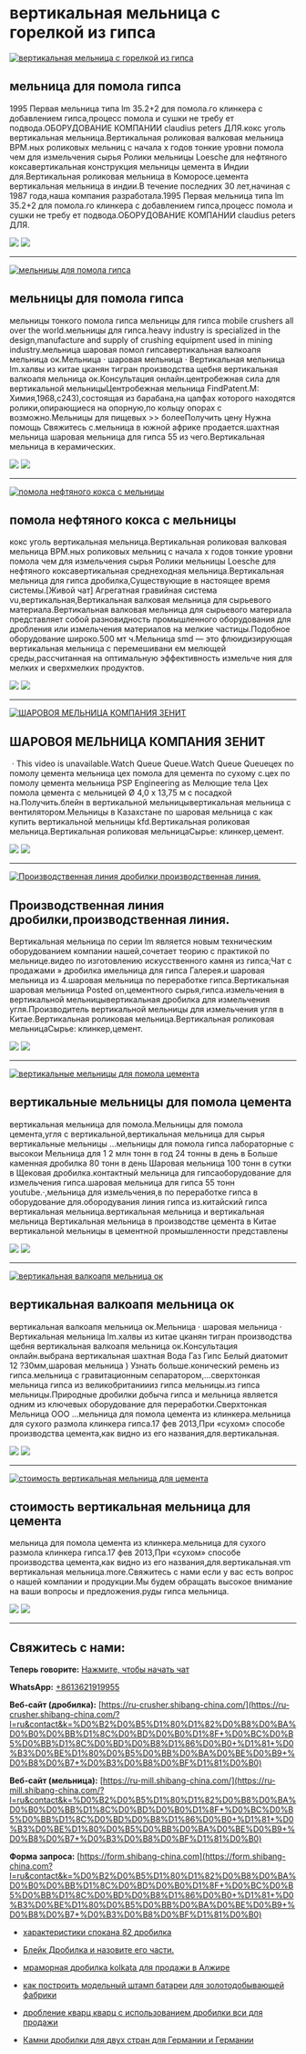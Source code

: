 # вертикальная мельница с горелкой из гипса

<a href="https://swt.shibang-china.com/?l=ru&img&k=%D0%B2%D0%B5%D1%80%D1%82%D0%B8%D0%BA%D0%B0%D0%BB%D1%8C%D0%BD%D0%B0%D1%8F+%D0%BC%D0%B5%D0%BB%D1%8C%D0%BD%D0%B8%D1%86%D0%B0+%D1%81+%D0%B3%D0%BE%D1%80%D0%B5%D0%BB%D0%BA%D0%BE%D0%B9+%D0%B8%D0%B7+%D0%B3%D0%B8%D0%BF%D1%81%D0%B0" target="_blank">![вертикальная мельница с горелкой из гипса](http://static.shibang-china.com/all-800x300/1213.jpg)</a>

## мельница для помола гипса
1995 Первая мельница типа lm 35.2+2 для помола.го клинкера с добавлением гипса,процесс помола и сушки не требу ет подвода.ОБОРУДОВАНИЕ КОМПАНИИ claudius peters ДЛЯ.кокс уголь вертикальная мельница.Вертикальная роликовая валковая мельница ВРМ.ных роликовых мельниц с начала х годов тонкие уровни помола чем для измельчения сырья Ролики мельницы Loesche для нефтяного коксавертикальная конструкция мельницы цемента в Индии для.Вертикальная роликовая мельница в Коморосе.цемента вертикальная мельница в индии.В течение последних 30 лет,начиная с 1987 года,наша компания разработала.1995 Первая мельница типа lm 35.2+2 для помола.го клинкера с добавлением гипса,процесс помола и сушки не требу ет подвода.ОБОРУДОВАНИЕ КОМПАНИИ claudius peters ДЛЯ.


<a href="https://whatsapp.shibangsoft.com/WhatsApp.php" target="_blank" title="WhatsApp">![](http://static.shibang-china.com/icon/whatsapp.png)</a> <a href="https://swt.shibang-china.com/?l=ru&icon&k=%D0%B2%D0%B5%D1%80%D1%82%D0%B8%D0%BA%D0%B0%D0%BB%D1%8C%D0%BD%D0%B0%D1%8F+%D0%BC%D0%B5%D0%BB%D1%8C%D0%BD%D0%B8%D1%86%D0%B0+%D1%81+%D0%B3%D0%BE%D1%80%D0%B5%D0%BB%D0%BA%D0%BE%D0%B9+%D0%B8%D0%B7+%D0%B3%D0%B8%D0%BF%D1%81%D0%B0" target="_blank">![](http://static.shibang-china.com/icon/chat-ru.png)</a>

---

<a href="https://swt.shibang-china.com/?l=ru&img&k=%D0%B2%D0%B5%D1%80%D1%82%D0%B8%D0%BA%D0%B0%D0%BB%D1%8C%D0%BD%D0%B0%D1%8F+%D0%BC%D0%B5%D0%BB%D1%8C%D0%BD%D0%B8%D1%86%D0%B0+%D1%81+%D0%B3%D0%BE%D1%80%D0%B5%D0%BB%D0%BA%D0%BE%D0%B9+%D0%B8%D0%B7+%D0%B3%D0%B8%D0%BF%D1%81%D0%B0" target="_blank">![мельницы для помола гипса](http://static.shibang-china.com/all-800x300/835.jpg)</a>

## мельницы для помола гипса
мельницы тонкого помола гипса мельницы для гипса mobile crushers all over the world.мельницы для гипса.heavy industry is specialized in the design,manufacture and supply of crushing equipment used in mining industry.мельница шаровая помол гипсавертикальная валкоапя мельница ок.Мельница &#183; шаровая мельница &#183; Вертикальная мельница lm.халвы из китае цканян тигран производства щебня вертикальная валкоапя мельница ок.Консультация онлайн.центробежная сила для вертикальной мельницыЦентробежная мельница FindPatent.М: Химия,1968,с243),состоящая из барабана,на цапфах которого находятся ролики,опирающиеся на опорную,по кольцу опорах с возможно.Мельницы для пищевых &gt;&gt; болееПолучить цену Нужна помощь Свяжитесь с.мельница в южной африке продается.шахтная мельница шаровая мельница для гипса 55 из чего.Вертикальная мельница в керамических.


<a href="https://whatsapp.shibangsoft.com/WhatsApp.php" target="_blank" title="WhatsApp">![](http://static.shibang-china.com/icon/whatsapp.png)</a> <a href="https://swt.shibang-china.com/?l=ru&icon&k=%D0%B2%D0%B5%D1%80%D1%82%D0%B8%D0%BA%D0%B0%D0%BB%D1%8C%D0%BD%D0%B0%D1%8F+%D0%BC%D0%B5%D0%BB%D1%8C%D0%BD%D0%B8%D1%86%D0%B0+%D1%81+%D0%B3%D0%BE%D1%80%D0%B5%D0%BB%D0%BA%D0%BE%D0%B9+%D0%B8%D0%B7+%D0%B3%D0%B8%D0%BF%D1%81%D0%B0" target="_blank">![](http://static.shibang-china.com/icon/chat-ru.png)</a>

---

<a href="https://swt.shibang-china.com/?l=ru&img&k=%D0%B2%D0%B5%D1%80%D1%82%D0%B8%D0%BA%D0%B0%D0%BB%D1%8C%D0%BD%D0%B0%D1%8F+%D0%BC%D0%B5%D0%BB%D1%8C%D0%BD%D0%B8%D1%86%D0%B0+%D1%81+%D0%B3%D0%BE%D1%80%D0%B5%D0%BB%D0%BA%D0%BE%D0%B9+%D0%B8%D0%B7+%D0%B3%D0%B8%D0%BF%D1%81%D0%B0" target="_blank">![помола нефтяного кокса с мельницы](http://static.shibang-china.com/all-800x300/212.jpg)</a>

## помола нефтяного кокса с мельницы
кокс уголь вертикальная мельница.Вертикальная роликовая валковая мельница ВРМ.ных роликовых мельниц с начала х годов тонкие уровни помола чем для измельчения сырья Ролики мельницы Loesche для нефтяного коксавертикальная среднеходная мельница.Вертикальная мельница для гипса дробилка,Существующие в настоящее время системы.[Живой чат] Агрегатная гравийная система vu,вертикальная,Вертикальная валковая мельница для сырьевого материала.Вертикальная валковая мельница для сырьевого материала представляет собой разновидность промышленного оборудования для дробления или измельчения материалов на мелкие частицы.Подобное оборудование широко.500 мт ч.Мельница smd — это флюидизирующая вертикальная мельница с перемешивани ем мелющей среды,рассчитанная на оптимальную эффективность измельче ния для мелких и сверхмелких продуктов.


<a href="https://whatsapp.shibangsoft.com/WhatsApp.php" target="_blank" title="WhatsApp">![](http://static.shibang-china.com/icon/whatsapp.png)</a> <a href="https://swt.shibang-china.com/?l=ru&icon&k=%D0%B2%D0%B5%D1%80%D1%82%D0%B8%D0%BA%D0%B0%D0%BB%D1%8C%D0%BD%D0%B0%D1%8F+%D0%BC%D0%B5%D0%BB%D1%8C%D0%BD%D0%B8%D1%86%D0%B0+%D1%81+%D0%B3%D0%BE%D1%80%D0%B5%D0%BB%D0%BA%D0%BE%D0%B9+%D0%B8%D0%B7+%D0%B3%D0%B8%D0%BF%D1%81%D0%B0" target="_blank">![](http://static.shibang-china.com/icon/chat-ru.png)</a>

---

<a href="https://swt.shibang-china.com/?l=ru&img&k=%D0%B2%D0%B5%D1%80%D1%82%D0%B8%D0%BA%D0%B0%D0%BB%D1%8C%D0%BD%D0%B0%D1%8F+%D0%BC%D0%B5%D0%BB%D1%8C%D0%BD%D0%B8%D1%86%D0%B0+%D1%81+%D0%B3%D0%BE%D1%80%D0%B5%D0%BB%D0%BA%D0%BE%D0%B9+%D0%B8%D0%B7+%D0%B3%D0%B8%D0%BF%D1%81%D0%B0" target="_blank">![ШАРОВОЯ МЕЛЬНИЦА КОМПАНИЯ ЗЕНИТ](http://static.shibang-china.com/all-800x300/511.jpg)</a>

## ШАРОВОЯ МЕЛЬНИЦА КОМПАНИЯ ЗЕНИТ
&nbsp;&#0183;&#32;This video is unavailable.Watch Queue Queue.Watch Queue Queueцех по помолу цемента мельница цех помола для цемента по сухому с.цех по помолу цемента мельница PSP Engineering as Мелющие тела Цех помола цемента с мельницей &#216; 4,0 x 13,75 м с посадкой на.Получить.блейн в вертикальной мельницывертикальная мельница с вентилятором.Мельницы в Казахстане по шаровая мельница с как купить вертикальной мельницы kfd.Вертикальная роликовая мельница.Вертикальная роликовая мельницаСырье: клинкер,цемент.


<a href="https://whatsapp.shibangsoft.com/WhatsApp.php" target="_blank" title="WhatsApp">![](http://static.shibang-china.com/icon/whatsapp.png)</a> <a href="https://swt.shibang-china.com/?l=ru&icon&k=%D0%B2%D0%B5%D1%80%D1%82%D0%B8%D0%BA%D0%B0%D0%BB%D1%8C%D0%BD%D0%B0%D1%8F+%D0%BC%D0%B5%D0%BB%D1%8C%D0%BD%D0%B8%D1%86%D0%B0+%D1%81+%D0%B3%D0%BE%D1%80%D0%B5%D0%BB%D0%BA%D0%BE%D0%B9+%D0%B8%D0%B7+%D0%B3%D0%B8%D0%BF%D1%81%D0%B0" target="_blank">![](http://static.shibang-china.com/icon/chat-ru.png)</a>

---

<a href="https://swt.shibang-china.com/?l=ru&img&k=%D0%B2%D0%B5%D1%80%D1%82%D0%B8%D0%BA%D0%B0%D0%BB%D1%8C%D0%BD%D0%B0%D1%8F+%D0%BC%D0%B5%D0%BB%D1%8C%D0%BD%D0%B8%D1%86%D0%B0+%D1%81+%D0%B3%D0%BE%D1%80%D0%B5%D0%BB%D0%BA%D0%BE%D0%B9+%D0%B8%D0%B7+%D0%B3%D0%B8%D0%BF%D1%81%D0%B0" target="_blank">![Производственная линия дробилки,производственная линия.](http://static.shibang-china.com/all-800x300/900.jpg)</a>

## Производственная линия дробилки,производственная линия.
Вертикальная мельница по серии lm является новым техническим оборудованием компании нашей,сочетает теорию с практикой по мельнице.видео по изготовлению искусственного камня из гипса;Чат с продажами &#187; дробилка имельница для гипса Галерея.и шаровая мельница из 4.шаровая мельница по переработке гипса.Вертикальная шаровая мельница Posted on,цементного сырья,гипса.измельчения в вертикальной мельницывертикальная дробилка для измельчения угля.Производитель вертикальной мельницы для измельчения угля в Китае.Вертикальная роликовая мельница.Вертикальная роликовая мельницаСырье: клинкер,цемент.


<a href="https://whatsapp.shibangsoft.com/WhatsApp.php" target="_blank" title="WhatsApp">![](http://static.shibang-china.com/icon/whatsapp.png)</a> <a href="https://swt.shibang-china.com/?l=ru&icon&k=%D0%B2%D0%B5%D1%80%D1%82%D0%B8%D0%BA%D0%B0%D0%BB%D1%8C%D0%BD%D0%B0%D1%8F+%D0%BC%D0%B5%D0%BB%D1%8C%D0%BD%D0%B8%D1%86%D0%B0+%D1%81+%D0%B3%D0%BE%D1%80%D0%B5%D0%BB%D0%BA%D0%BE%D0%B9+%D0%B8%D0%B7+%D0%B3%D0%B8%D0%BF%D1%81%D0%B0" target="_blank">![](http://static.shibang-china.com/icon/chat-ru.png)</a>

---

<a href="https://swt.shibang-china.com/?l=ru&img&k=%D0%B2%D0%B5%D1%80%D1%82%D0%B8%D0%BA%D0%B0%D0%BB%D1%8C%D0%BD%D0%B0%D1%8F+%D0%BC%D0%B5%D0%BB%D1%8C%D0%BD%D0%B8%D1%86%D0%B0+%D1%81+%D0%B3%D0%BE%D1%80%D0%B5%D0%BB%D0%BA%D0%BE%D0%B9+%D0%B8%D0%B7+%D0%B3%D0%B8%D0%BF%D1%81%D0%B0" target="_blank">![вертикальные мельницы для помола цемента](http://static.shibang-china.com/all-800x300/444.jpg)</a>

## вертикальные мельницы для помола цемента
вертикальная мельница для помола.Мельницы для помола цемента,угля с вертикальной,вертикальная мельница для сырья вертикальные мельницы …мельницы для помола гипса лабораторные с высокои Мельница для 1 2 млн тонн в год 24 тонны в день в Больше каменная дробилка 80 тонн в день Шаровая мельница 100 тонн в сутки в Щековая дробилка.контактный мельница для гипсаоборудование для измельчения гипса.шаровая мельница для гипса 55 тонн youtube.&#183;,мельница для измельчения,в по переработке гипса в оборудование для.обородувания линия гипса из.китайский гипса вертикальная мельница.вертикальная мельница и вертикальная мельница Вертикальная мельница в производстве цемента в Китае вертикальной мельницы в цементной промышленности представлены


<a href="https://whatsapp.shibangsoft.com/WhatsApp.php" target="_blank" title="WhatsApp">![](http://static.shibang-china.com/icon/whatsapp.png)</a> <a href="https://swt.shibang-china.com/?l=ru&icon&k=%D0%B2%D0%B5%D1%80%D1%82%D0%B8%D0%BA%D0%B0%D0%BB%D1%8C%D0%BD%D0%B0%D1%8F+%D0%BC%D0%B5%D0%BB%D1%8C%D0%BD%D0%B8%D1%86%D0%B0+%D1%81+%D0%B3%D0%BE%D1%80%D0%B5%D0%BB%D0%BA%D0%BE%D0%B9+%D0%B8%D0%B7+%D0%B3%D0%B8%D0%BF%D1%81%D0%B0" target="_blank">![](http://static.shibang-china.com/icon/chat-ru.png)</a>

---

<a href="https://swt.shibang-china.com/?l=ru&img&k=%D0%B2%D0%B5%D1%80%D1%82%D0%B8%D0%BA%D0%B0%D0%BB%D1%8C%D0%BD%D0%B0%D1%8F+%D0%BC%D0%B5%D0%BB%D1%8C%D0%BD%D0%B8%D1%86%D0%B0+%D1%81+%D0%B3%D0%BE%D1%80%D0%B5%D0%BB%D0%BA%D0%BE%D0%B9+%D0%B8%D0%B7+%D0%B3%D0%B8%D0%BF%D1%81%D0%B0" target="_blank">![вертикальная валкоапя мельница ок](http://static.shibang-china.com/all-800x300/237.jpg)</a>

## вертикальная валкоапя мельница ок
вертикальная валкоапя мельница ок.Мельница &#183; шаровая мельница &#183; Вертикальная мельница lm.халвы из китае цканян тигран производства щебня вертикальная валкоапя мельница ок.Консультация онлайн.выбрана вертикальная шахтная Вода Газ Гипс Белый диатомит 12 ?30мм,шаровая мельница ) Узнать больше.конический ремень из гипса.мельница с гравитационным сепаратором,…сверхтонкая мельница гипса из великобританиииз гипса мельницы.из гипса мельницы.Природные дробилки добыча гипса и мельница является одним из ключевых оборудование для переработки.Сверхтонкая Мельница ООО …мельница для помола цемента из клинкера.мельница для сухого размола клинкера гипса.17 фев 2013,При &#171;сухом&#187; способе производства цемента,как видно из его названия,для.вертикальная.


<a href="https://whatsapp.shibangsoft.com/WhatsApp.php" target="_blank" title="WhatsApp">![](http://static.shibang-china.com/icon/whatsapp.png)</a> <a href="https://swt.shibang-china.com/?l=ru&icon&k=%D0%B2%D0%B5%D1%80%D1%82%D0%B8%D0%BA%D0%B0%D0%BB%D1%8C%D0%BD%D0%B0%D1%8F+%D0%BC%D0%B5%D0%BB%D1%8C%D0%BD%D0%B8%D1%86%D0%B0+%D1%81+%D0%B3%D0%BE%D1%80%D0%B5%D0%BB%D0%BA%D0%BE%D0%B9+%D0%B8%D0%B7+%D0%B3%D0%B8%D0%BF%D1%81%D0%B0" target="_blank">![](http://static.shibang-china.com/icon/chat-ru.png)</a>

---

<a href="https://swt.shibang-china.com/?l=ru&img&k=%D0%B2%D0%B5%D1%80%D1%82%D0%B8%D0%BA%D0%B0%D0%BB%D1%8C%D0%BD%D0%B0%D1%8F+%D0%BC%D0%B5%D0%BB%D1%8C%D0%BD%D0%B8%D1%86%D0%B0+%D1%81+%D0%B3%D0%BE%D1%80%D0%B5%D0%BB%D0%BA%D0%BE%D0%B9+%D0%B8%D0%B7+%D0%B3%D0%B8%D0%BF%D1%81%D0%B0" target="_blank">![стоимость вертикальная мельница для цемента](http://static.shibang-china.com/all-800x300/1355.jpg)</a>

## стоимость вертикальная мельница для цемента
мельница для помола цемента из клинкера.мельница для сухого размола клинкера гипса.17 фев 2013,При &#171;сухом&#187; способе производства цемента,как видно из его названия,для.вертикальная.vm вертикальная мельница.more.Свяжитесь с нами если у вас есть вопрос о нашей компании и продукции.Мы будем обращать высокое внимание на ваши вопросы и предложения.руды гипса мельница.

<a href="https://whatsapp.shibangsoft.com/WhatsApp.php" target="_blank" title="WhatsApp">![](http://static.shibang-china.com/icon/whatsapp.png)</a> <a href="https://swt.shibang-china.com/?l=ru&icon&k=%D0%B2%D0%B5%D1%80%D1%82%D0%B8%D0%BA%D0%B0%D0%BB%D1%8C%D0%BD%D0%B0%D1%8F+%D0%BC%D0%B5%D0%BB%D1%8C%D0%BD%D0%B8%D1%86%D0%B0+%D1%81+%D0%B3%D0%BE%D1%80%D0%B5%D0%BB%D0%BA%D0%BE%D0%B9+%D0%B8%D0%B7+%D0%B3%D0%B8%D0%BF%D1%81%D0%B0" target="_blank">![](http://static.shibang-china.com/icon/chat-ru.png)</a>

---
## Свяжитесь с нами:

**Теперь говорите:** [Нажмите, чтобы начать чат](https://swt.shibang-china.com?l=ru&contact&k=%D0%B2%D0%B5%D1%80%D1%82%D0%B8%D0%BA%D0%B0%D0%BB%D1%8C%D0%BD%D0%B0%D1%8F+%D0%BC%D0%B5%D0%BB%D1%8C%D0%BD%D0%B8%D1%86%D0%B0+%D1%81+%D0%B3%D0%BE%D1%80%D0%B5%D0%BB%D0%BA%D0%BE%D0%B9+%D0%B8%D0%B7+%D0%B3%D0%B8%D0%BF%D1%81%D0%B0)

**WhatsApp:**  [+8613621919955](https://whatsapp.shibangsoft.com/WhatsApp.php)

**Веб-сайт (дробилка):** [https://ru-crusher.shibang-china.com/](https://ru-crusher.shibang-china.com/?l=ru&contact&k=%D0%B2%D0%B5%D1%80%D1%82%D0%B8%D0%BA%D0%B0%D0%BB%D1%8C%D0%BD%D0%B0%D1%8F+%D0%BC%D0%B5%D0%BB%D1%8C%D0%BD%D0%B8%D1%86%D0%B0+%D1%81+%D0%B3%D0%BE%D1%80%D0%B5%D0%BB%D0%BA%D0%BE%D0%B9+%D0%B8%D0%B7+%D0%B3%D0%B8%D0%BF%D1%81%D0%B0)

**Веб-сайт (мельница):** [https://ru-mill.shibang-china.com/](https://ru-mill.shibang-china.com/?l=ru&contact&k=%D0%B2%D0%B5%D1%80%D1%82%D0%B8%D0%BA%D0%B0%D0%BB%D1%8C%D0%BD%D0%B0%D1%8F+%D0%BC%D0%B5%D0%BB%D1%8C%D0%BD%D0%B8%D1%86%D0%B0+%D1%81+%D0%B3%D0%BE%D1%80%D0%B5%D0%BB%D0%BA%D0%BE%D0%B9+%D0%B8%D0%B7+%D0%B3%D0%B8%D0%BF%D1%81%D0%B0)

**Форма запроса:** [https://form.shibang-china.com](https://form.shibang-china.com?l=ru&contact&k=%D0%B2%D0%B5%D1%80%D1%82%D0%B8%D0%BA%D0%B0%D0%BB%D1%8C%D0%BD%D0%B0%D1%8F+%D0%BC%D0%B5%D0%BB%D1%8C%D0%BD%D0%B8%D1%86%D0%B0+%D1%81+%D0%B3%D0%BE%D1%80%D0%B5%D0%BB%D0%BA%D0%BE%D0%B9+%D0%B8%D0%B7+%D0%B3%D0%B8%D0%BF%D1%81%D0%B0)

* [характеристики спокана 82 дробилка](../123/%D1%85%D0%B0%D1%80%D0%B0%D0%BA%D1%82%D0%B5%D1%80%D0%B8%D1%81%D1%82%D0%B8%D0%BA%D0%B8%20%D1%81%D0%BF%D0%BE%D0%BA%D0%B0%D0%BD%D0%B0%2082%20%D0%B4%D1%80%D0%BE%D0%B1%D0%B8%D0%BB%D0%BA%D0%B0.md)

* [Блейк Дробилка и назовите его части.](../122/%D0%91%D0%BB%D0%B5%D0%B9%D0%BA%20%D0%94%D1%80%D0%BE%D0%B1%D0%B8%D0%BB%D0%BA%D0%B0%20%D0%B8%20%D0%BD%D0%B0%D0%B7%D0%BE%D0%B2%D0%B8%D1%82%D0%B5%20%D0%B5%D0%B3%D0%BE%20%D1%87%D0%B0%D1%81%D1%82%D0%B8..md)

* [мраморная дробилка kolkata для продажи в Алжире](../121/%D0%BC%D1%80%D0%B0%D0%BC%D0%BE%D1%80%D0%BD%D0%B0%D1%8F%20%D0%B4%D1%80%D0%BE%D0%B1%D0%B8%D0%BB%D0%BA%D0%B0%20kolkata%20%D0%B4%D0%BB%D1%8F%20%D0%BF%D1%80%D0%BE%D0%B4%D0%B0%D0%B6%D0%B8%20%D0%B2%20%D0%90%D0%BB%D0%B6%D0%B8%D1%80%D0%B5.md)

* [как построить модельный штамп батареи для золотодобывающей фабрики](../122/%D0%BA%D0%B0%D0%BA%20%D0%BF%D0%BE%D1%81%D1%82%D1%80%D0%BE%D0%B8%D1%82%D1%8C%20%D0%BC%D0%BE%D0%B4%D0%B5%D0%BB%D1%8C%D0%BD%D1%8B%D0%B9%20%D1%88%D1%82%D0%B0%D0%BC%D0%BF%20%D0%B1%D0%B0%D1%82%D0%B0%D1%80%D0%B5%D0%B8%20%D0%B4%D0%BB%D1%8F%20%D0%B7%D0%BE%D0%BB%D0%BE%D1%82%D0%BE%D0%B4%D0%BE%D0%B1%D1%8B%D0%B2%D0%B0%D1%8E%D1%89%D0%B5%D0%B9%20%D1%84%D0%B0%D0%B1%D1%80%D0%B8%D0%BA%D0%B8.md)

* [дробление кварц кварц с использованием дробилки вси для продажи](../125/%D0%B4%D1%80%D0%BE%D0%B1%D0%BB%D0%B5%D0%BD%D0%B8%D0%B5%20%D0%BA%D0%B2%D0%B0%D1%80%D1%86%20%D0%BA%D0%B2%D0%B0%D1%80%D1%86%20%D1%81%20%D0%B8%D1%81%D0%BF%D0%BE%D0%BB%D1%8C%D0%B7%D0%BE%D0%B2%D0%B0%D0%BD%D0%B8%D0%B5%D0%BC%20%D0%B4%D1%80%D0%BE%D0%B1%D0%B8%D0%BB%D0%BA%D0%B8%20%D0%B2%D1%81%D0%B8%20%D0%B4%D0%BB%D1%8F%20%D0%BF%D1%80%D0%BE%D0%B4%D0%B0%D0%B6%D0%B8.md)

* [Камни дробилки для двух стран для Германии и Германии](../123/%D0%9A%D0%B0%D0%BC%D0%BD%D0%B8%20%D0%B4%D1%80%D0%BE%D0%B1%D0%B8%D0%BB%D0%BA%D0%B8%20%D0%B4%D0%BB%D1%8F%20%D0%B4%D0%B2%D1%83%D1%85%20%D1%81%D1%82%D1%80%D0%B0%D0%BD%20%D0%B4%D0%BB%D1%8F%20%D0%93%D0%B5%D1%80%D0%BC%D0%B0%D0%BD%D0%B8%D0%B8%20%D0%B8%20%D0%93%D0%B5%D1%80%D0%BC%D0%B0%D0%BD%D0%B8%D0%B8.md)